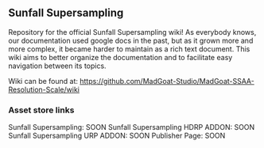 ## Sunfall Supersampling
Repository for the official Sunfall Supersampling wiki! As everybody knows, our documentation used google docs in the past, but as it grown more and more complex, it became harder to maintain as a rich text document. This wiki aims to better organize the documentation and to facilitate easy navigation between its topics.

Wiki can be found at: https://github.com/MadGoat-Studio/MadGoat-SSAA-Resolution-Scale/wiki

### Asset store links
Sunfall Supersampling: SOON
Sunfall Supersampling HDRP ADDON: SOON
Sunfall Supersampling URP ADDON: SOON
Publisher Page: SOON
